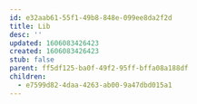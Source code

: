 ```yaml
---
id: e32aab61-55f1-49b8-848e-099ee8da2f2d
title: Lib
desc: ''
updated: 1606083426423
created: 1606083426423
stub: false
parent: ff5df125-ba0f-49f2-95ff-bffa08a188df
children:
  - e7599d82-4daa-4263-ab00-9a47dbd015a1
---
```



